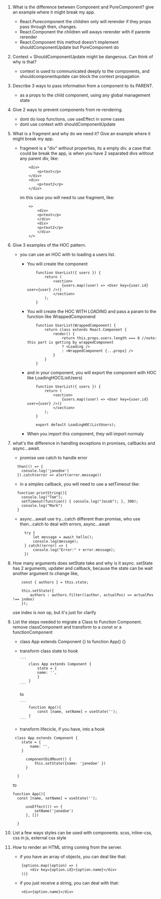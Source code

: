 1.  What is the difference between Component and PureComponent? give an example where it might break my app.

    - React.Purecomponent the children only will rerender if they props pass through then, changes.
    - React.Component the children will aways rerender with if parente rerender
    - React.Component this method doesn't implement shouldComponentUpdate but PureComponent do

2.  Context + ShouldComponentUpdate might be dangerous. Can think of why is that?

    - context is used to communicated deeply to the components, and shouldcomponentupdate can block the context propagation

3.  Describe 3 ways to pass information from a component to its PARENT.

    - as a props to the child component, using any global management state

4.  Give 2 ways to prevent components from re-rendering.

    - dont do loop functions, use useEffect in some cases
    - dont use context with shouldComponentUpdate

5.  What is a fragment and why do we need it? Give an example where it might break my app.

    - fragment is a "div" without properties, its a empty div.
      a case that could be break the app, is when you have 2 separated divs without any parent div, like:

      ```
          <div>
              <p>text</p>
          </div>
          <div>
              <p>text2</p>
          </div>
      ```

      im this case you will need to use fragment, like:

      ```
          <>
              <div>
              <p>text</p>
              </div>
              <div>
              <p>text2</p>
              </div>
          </>
      ```

6.  Give 3 examples of the HOC pattern.

    - you can use an HOC with to loading a users list.

      - You will create the component

        ```
            function UserList({ users }) {
                return (
                    <section>
                        {users.map((user) => <User key={user.id} user={user} />)}
                    </section>
                );
            }
        ```

      - You will create the HOC WITH LOADING and pass a param to the function like WrappedComponend

        ```
            function UserList(WrappedComponent) {
                return class extends React.Component {
                    render() {
                        return this.props.users.length === 0 //note: this part is getting by wrappedComponent
                        ? <Loading />
                        : <WrappedComponent {...props} />
                    }
                }
            }
        ```

      - and in your component, you will export the component with HOC like LoadingHOC(ListUsers)

        ```
            function UserList({ users }) {
                return (
                    <section>
                        {users.map((user) => <User key={user.id} user={user} />)}
                    </section>
                );
            }

            export default LoadingHOC(ListUsers);
        ```

      - When you import this component, they will import normaly

7.  what's the difference in handling exceptions in promises, callbacks and async...await.

    - promise use catch to handle error

    ```
      then(() => {
        console.log('janedoe')
      }).catch(error => alert(error.message))
    ```

    - in a simples callback, you will need to use a setTimeout like:

    ```
      function printString(){
        console.log("Tom");
        setTimeout(function() { console.log("Jacob"); }, 300);
        console.log("Mark")
      }
    ```

    - async...await use try...catch different than promise, who use then...catch
      to deal with errors, async...await
      ```
        try {
            let message = await hello();
            console.log(message);
        } catch((error) => {
            console.log("Error:" + error.message);
        })
      ```

8.  How many arguments does setState take and why is it async.
    setState has 2 arguments, updater and callback, because the state can be wait another argument to change like,

    ```
        const { authors } = this.state;

        this.setState({
            authors : authors.filter((author, actualPos) => actualPos !== index)
        });
    ```

    use index is non op, but it's just for clarify

9.  List the steps needed to migrate a Class to Function Component.
    remove classComponent and transform to a const or a functionComponent

    - class App extends Component {} to function App() {}

    - transform class state to hook

          ```
              class App extends Component {
                  state = {
                  name: '',
                  }
              }
          ```

      to

          ```
              function App(){
                  const [name, setName] = useState('');
              }
          ```

    - transform lifecicle, if you have, into a hook

    ```
     class App extends Component {
        state = {
            name: '',
        }

          componentDidMount() {
              this.setState({name: 'janedoe' })
          }

      }
    ```

    to

    ```
    function App(){
      const [name, setName] = useState('');

          useEffect(() => {
              setName('janedoe')
          }, [])

      }
    ```

10. List a few ways styles can be used with components.
    scss, inline-css, css in js, external css style

11. How to render an HTML string coming from the server.

    - if you have an array of objects, you can deal like that:

    ```
        {options.map((option) => (
            <div key={option.id}>{option.name}</div>
        ))}
    ```

    - if you just receive a string, you can deal with that:

    ```
        <div>{option.name}</div>
    ```

